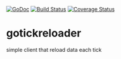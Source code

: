 [![GoDoc](https://godoc.org/github.com/NBR41/gotickreloader?status.svg)](https://godoc.org/github.com/NBR41/gotickreloader)
[![Build Status](https://travis-ci.org/NBR41/gotickreloader.svg?branch=master)](https://travis-ci.org/NBR41/gotickreloader)
[![Coverage Status](http://codecov.io/gh/NBR41/gotickreloader/branch/master/graph/badge.svg)](http://codecov.io/gh/NBR41/gotickreloader)

# gotickreloader
simple client that reload data each tick
